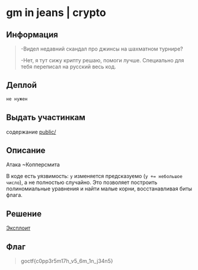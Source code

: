 # gm in jeans | crypto

## Информация

> -Видел недавний скандал про джинсы на шахматном турнире?
>
> -Нет, я тут сижу крипту решаю, помоги лучше. Специально для тебя переписал на русский весь код.

## Деплой

```sh
не нужен
```

## Выдать участинкам

содержание [public/](public/)

## Описание

Атака ~Копперсмита

В коде есть уязвимость: `y` изменяется предсказуемо (`y += небольшое число`), а не полностью случайно. Это позволяет построить полиномиальные уравнения и найти малые корни, восстанавливая биты флага.

## Решение

[Эксплоит](solve/solve.py)

## Флаг

> goctf{c0pp3r5m17h_v5_6m_1n_j34n5}
